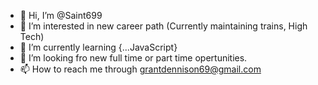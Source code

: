 - 👋 Hi, I’m @Saint699
- 👀 I’m interested in new career path (Currently maintaining trains, High Tech)
- 🌱 I’m currently learning {...JavaScript}
- 💞️ I’m looking fro new full time or part time opertunities.
- 📫 How to reach me through grantdennison69@gmail.com

<!---
Saint699/Saint699 is a ✨ special ✨ repository because its `README.md` (this file) appears on your GitHub profile.
You can click the Preview link to take a look at your changes.
--->
